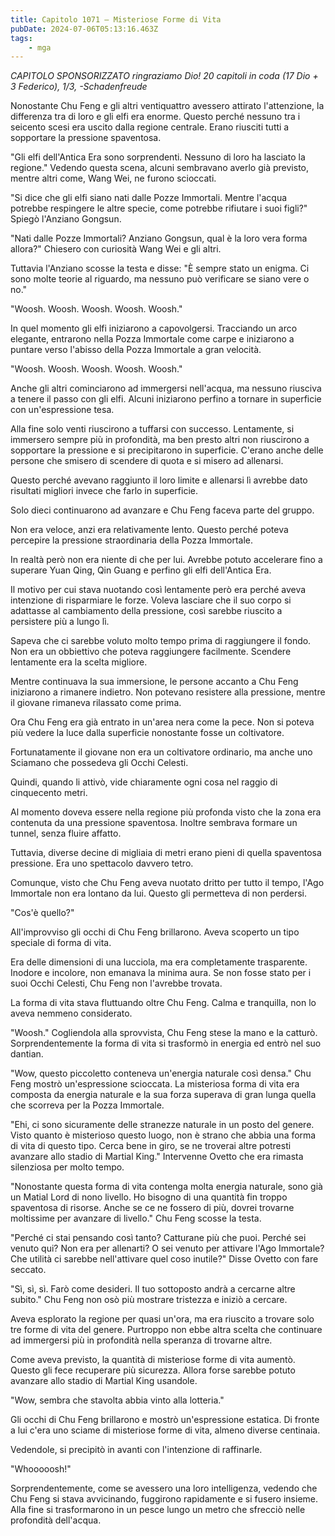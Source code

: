 ```yaml
---
title: Capitolo 1071 – Misteriose Forme di Vita
pubDate: 2024-07-06T05:13:16.463Z
tags:
    - mga
---
```



<em>CAPITOLO SPONSORIZZATO ringraziamo Dio!
20 capitoli in coda (17 Dio + 3 Federico), 1/3,
-Schadenfreude</em>


Nonostante Chu Feng e gli altri ventiquattro avessero attirato l'attenzione, la differenza tra di loro e gli elfi era enorme. Questo perché nessuno tra i seicento scesi era uscito dalla regione centrale. Erano riusciti tutti a sopportare la pressione spaventosa.


"Gli elfi dell'Antica Era sono sorprendenti. Nessuno di loro ha lasciato la regione." Vedendo questa scena, alcuni sembravano averlo già previsto, mentre altri come, Wang Wei, ne furono scioccati.


"Si dice che gli elfi siano nati dalle Pozze Immortali. Mentre l'acqua potrebbe respingere le altre specie, come potrebbe rifiutare i suoi figli?" Spiegò l'Anziano Gongsun.


"Nati dalle Pozze Immortali? Anziano Gongsun, qual è la loro vera forma allora?" Chiesero con curiosità Wang Wei e gli altri.


Tuttavia l'Anziano scosse la testa e disse: "È sempre stato un enigma. Ci sono molte teorie al riguardo, ma nessuno può verificare se siano vere o no."


"Woosh. Woosh. Woosh. Woosh. Woosh."


In quel momento gli elfi iniziarono a capovolgersi. Tracciando un arco elegante, entrarono nella Pozza Immortale come carpe e iniziarono a puntare verso l'abisso della Pozza Immortale a gran velocità.


"Woosh. Woosh. Woosh. Woosh. Woosh."


Anche gli altri cominciarono ad immergersi nell'acqua, ma nessuno riusciva a tenere il passo con gli elfi. Alcuni iniziarono perfino a tornare in superficie con un'espressione tesa.


Alla fine solo venti riuscirono a tuffarsi con successo. Lentamente, si immersero sempre più in profondità, ma ben presto altri non riuscirono a sopportare la pressione e si precipitarono in superficie. C'erano anche delle persone che smisero di scendere di quota e si misero ad allenarsi.


Questo perché avevano raggiunto il loro limite e allenarsi lì avrebbe dato risultati migliori invece che farlo in superficie.


Solo dieci continuarono ad avanzare e Chu Feng faceva parte del gruppo.


Non era veloce, anzi era relativamente lento. Questo perché poteva percepire la pressione straordinaria della Pozza Immortale.


In realtà però non era niente di che per lui. Avrebbe potuto accelerare fino a superare Yuan Qing, Qin Guang e perfino gli elfi dell'Antica Era.


Il motivo per cui stava nuotando così lentamente però era perché aveva intenzione di risparmiare le forze. Voleva lasciare che il suo corpo si adattasse al cambiamento della pressione, così sarebbe riuscito a persistere più a lungo lì.


Sapeva che ci sarebbe voluto molto tempo prima di raggiungere il fondo. Non era un obbiettivo che poteva raggiungere facilmente. Scendere lentamente era la scelta migliore.


Mentre continuava la sua immersione, le persone accanto a Chu Feng iniziarono a rimanere indietro. Non potevano resistere alla pressione, mentre il giovane rimaneva rilassato come prima.


Ora Chu Feng era già entrato in un'area nera come la pece. Non si poteva più vedere la luce dalla superficie nonostante fosse un coltivatore.


Fortunatamente il giovane non era un coltivatore ordinario, ma anche uno Sciamano che possedeva gli Occhi Celesti.


Quindi, quando li attivò, vide chiaramente ogni cosa nel raggio di cinquecento metri.


Al momento doveva essere nella regione più profonda visto che la zona era contenuta da una pressione spaventosa. Inoltre sembrava formare un tunnel, senza fluire affatto.


Tuttavia, diverse decine di migliaia di metri erano pieni di quella spaventosa pressione. Era uno spettacolo davvero tetro.


Comunque, visto che Chu Feng aveva nuotato dritto per tutto il tempo, l'Ago Immortale non era lontano da lui. Questo gli permetteva di non perdersi.


"Cos'è quello?"


All'improvviso gli occhi di Chu Feng brillarono. Aveva scoperto un tipo speciale di forma di vita.


Era delle dimensioni di una lucciola, ma era completamente trasparente. Inodore e incolore, non emanava la minima aura. Se non fosse stato per i suoi Occhi Celesti, Chu Feng non l'avrebbe trovata.


La forma di vita stava fluttuando oltre Chu Feng. Calma e tranquilla, non lo aveva nemmeno considerato.


"Woosh." Cogliendola alla sprovvista, Chu Feng stese la mano e la catturò. Sorprendentemente la forma di vita si trasformò in energia ed entrò nel suo dantian.


"Wow, questo piccoletto conteneva un'energia naturale così densa." Chu Feng mostrò un'espressione scioccata. La misteriosa forma di vita era composta da energia naturale e la sua forza superava di gran lunga quella che scorreva per la Pozza Immortale.


"Ehi, ci sono sicuramente delle stranezze naturale in un posto del genere. Visto quanto è misterioso questo luogo, non è strano che abbia una forma di vita di questo tipo. Cerca bene in giro, se ne troverai altre potresti avanzare allo stadio di Martial King." Intervenne Ovetto che era rimasta silenziosa per molto tempo.


"Nonostante questa forma di vita contenga molta energia naturale, sono già un Matial Lord di nono livello. Ho bisogno di una quantità fin troppo spaventosa di risorse. Anche se ce ne fossero di più, dovrei trovarne moltissime per avanzare di livello." Chu Feng scosse la testa.


"Perché ci stai pensando così tanto? Catturane più che puoi. Perché sei venuto qui? Non era per allenarti? O sei venuto per attivare l'Ago Immortale? Che utilità ci sarebbe nell'attivare quel coso inutile?" Disse Ovetto con fare seccato.


"Sì, sì, sì. Farò come desideri. Il tuo sottoposto andrà a cercarne altre subito." Chu Feng non osò più mostrare tristezza e iniziò a cercare.


Aveva esplorato la regione per quasi un'ora, ma era riuscito a trovare solo tre forme di vita del genere. Purtroppo non ebbe altra scelta che continuare ad immergersi più in profondità nella speranza di trovarne altre.


Come aveva previsto, la quantità di misteriose forme di vita aumentò. Questo gli fece recuperare più sicurezza. Allora forse sarebbe potuto avanzare allo stadio di Martial King usandole.


"Wow, sembra che stavolta abbia vinto alla lotteria."


Gli occhi di Chu Feng brillarono e mostrò un'espressione estatica. Di fronte a lui c'era uno sciame di misteriose forme di vita, almeno diverse centinaia.


Vedendole, si precipitò in avanti con l'intenzione di raffinarle.


"Whooooosh!"


Sorprendentemente, come se avessero una loro intelligenza, vedendo che Chu Feng si stava avvicinando, fuggirono rapidamente e si fusero insieme. Alla fine si trasformarono in un pesce lungo un metro che sfrecciò nelle profondità dell'acqua.
                                


                                



